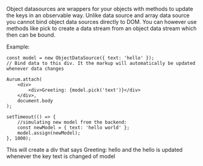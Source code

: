 Object datasources are wrappers for your objects with methods to update the keys in an observable way. Unlike data source and array data source you cannot bind object data sources directly to DOM. You can however use methods like pick to create a data stream from an object data stream which then can be bound.

Example:

```tsx
const model = new ObjectDataSource({ text: 'hello' });
// Bind data to this div. It the markup will automatically be updated whenever data changes

Aurum.attach(
    <div>
        <div>Greeting: {model.pick('text')}</div>
    </div>,
    document.body
);

setTimeout(() => {
    //simulating new model from the backend:
    const newModel = { text: 'hello world' };
    model.assign(newModel);
}, 1000);
```

This will create a div that says Greeting: hello and the hello is updated whenever the key text is changed of model
